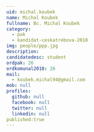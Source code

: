 ```yaml
---
uid: michal.koubek
name: Michal Koubek
fullname: Bc. Michal Koubek
category:
  - pak
  - kandidat-ceskatrebova-2018
img: people/ppp.jpg
description:
candidatedesc: student
ordpak: 26
ordkomunal2018: 26
mail:
  - koubek.michal94@gmail.com
mob: null
profiles:
  github: null
  facebook: null
  twitter: null
  linkedin: null
published:true
---
```

